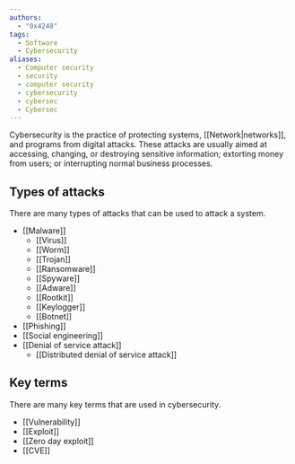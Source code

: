 ```yaml
---
authors:
  - "0x4248"
tags:
  - Software
  - Cybersecurity
aliases:
  - Computer security
  - security
  - computer security
  - cybersecurity
  - cybersec
  - Cybersec
---
```

Cybersecurity is the practice of protecting systems, [[Network|networks]], and programs from digital attacks. These attacks are usually aimed at accessing, changing, or destroying sensitive information; extorting money from users; or interrupting normal business processes.

## Types of attacks
There are many types of attacks that can be used to attack a system.

- [[Malware]]
	- [[Virus]]
	- [[Worm]]
	- [[Trojan]]
	- [[Ransomware]]
	- [[Spyware]]
	- [[Adware]]
	- [[Rootkit]]
	- [[Keylogger]]
	- [[Botnet]]
- [[Phishing]]
- [[Social engineering]]
- [[Denial of service attack]]
  - [[Distributed denial of service attack]]

## Key terms
There are many key terms that are used in cybersecurity.

- [[Vulnerability]]
- [[Exploit]]
- [[Zero day exploit]]
- [[CVE]]